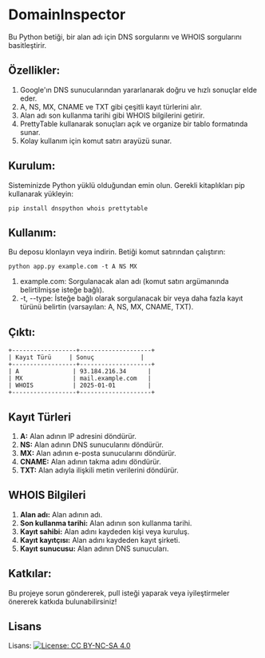 # DomainInspector

Bu Python betiği, bir alan adı için DNS sorgularını ve WHOIS sorgularını basitleştirir.

## Özellikler:

1. Google'ın DNS sunucularından yararlanarak doğru ve hızlı sonuçlar elde eder.
2. A, NS, MX, CNAME ve TXT gibi çeşitli kayıt türlerini alır.
3. Alan adı son kullanma tarihi gibi WHOIS bilgilerini getirir.
4. PrettyTable kullanarak sonuçları açık ve organize bir tablo formatında sunar.
5. Kolay kullanım için komut satırı arayüzü sunar.

## Kurulum:

Sisteminizde Python yüklü olduğundan emin olun.
Gerekli kitaplıkları pip kullanarak yükleyin:

```
pip install dnspython whois prettytable
```

## Kullanım:

Bu deposu klonlayın veya indirin.
Betiği komut satırından çalıştırın:

```
python app.py example.com -t A NS MX
```
1. example.com: Sorgulanacak alan adı (komut satırı argümanında belirtilmişse isteğe bağlı).
2. -t, --type: İsteğe bağlı olarak sorgulanacak bir veya daha fazla kayıt türünü belirtin (varsayılan: A, NS, MX, CNAME, TXT).

## Çıktı:
```
+------------------+--------------------+
| Kayıt Türü     | Sonuç             |
+------------------+--------------------+
| A               | 93.184.216.34      |
| MX              | mail.example.com   |
| WHOIS           | 2025-01-01         |
+------------------+--------------------+
```


## Kayıt Türleri

1. **A:** Alan adının IP adresini döndürür.
2. **NS:** Alan adının DNS sunucularını döndürür.
3. **MX:** Alan adının e-posta sunucularını döndürür.
4. **CNAME:** Alan adının takma adını döndürür.
5. **TXT:** Alan adıyla ilişkili metin verilerini döndürür.

## WHOIS Bilgileri

1. **Alan adı:** Alan adının adı.
2. **Son kullanma tarihi:** Alan adının son kullanma tarihi.
3. **Kayıt sahibi:** Alan adını kaydeden kişi veya kuruluş.
4. **Kayıt kayıtçısı:** Alan adını kaydeden kayıt şirketi.
5. **Kayıt sunucusu:** Alan adının DNS sunucuları.


## Katkılar:

Bu projeye sorun göndererek, pull isteği yaparak veya iyileştirmeler önererek katkıda bulunabilirsiniz!


## Lisans

Lisans: [![License: CC BY-NC-SA 4.0](https://licensebuttons.net/l/by-nc-sa/4.0/88x31.png)](https://creativecommons.org/licenses/by-nc-sa/4.0/legalcode)




